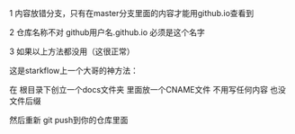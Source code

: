 1 内容放错分支，只有在master分支里面的内容才能用github.io查看到

2 仓库名称不对   github用户名.github.io 必须是这个名字

3 如果以上方法都没用（这很正常）

这是starkflow上一个大哥的神方法：

在 根目录下创立一个docs文件夹 里面放一个CNAME文件 不用写任何内容 也没文件后缀

然后重新 git push到你的仓库里面
